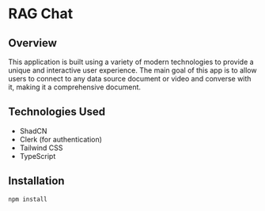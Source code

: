 # RAG Chat

## Overview

This application is built using a variety of modern technologies to provide a unique and interactive user experience. The main goal of this app is to allow users to connect to any data source document or video and converse with it, making it a comprehensive document.

## Technologies Used

- ShadCN
- Clerk (for authentication)
- Tailwind CSS
- TypeScript

## Installation

`npm install`